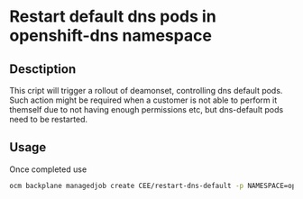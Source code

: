# Restart default dns pods in openshift-dns namespace

## Desctiption
 
This cript will trigger a rollout of deamonset, controlling dns default pods. Such action might be required when a customer is not able to perform it themself due to not having enough permissions etc, but dns-default pods need to be restarted.  

## Usage

Once completed use 

```bash
ocm backplane managedjob create CEE/restart-dns-default -p NAMESPACE=openshift-dns
```



